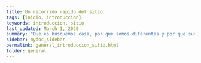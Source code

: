 ```yaml
---
title: Un recorrido rapido del sitio
tags: [inicio, introduccion]
keywords: introduccion, sitio
last_updated: March 1, 2020
summary: "Que es busquemos casa, por que somos diferentes y por que sus anuncios tienen un mejor resultado con nosotros?"
sidebar: mydoc_sidebar
permalink: general_introduccion_sitio.html
folder: general
---
```



